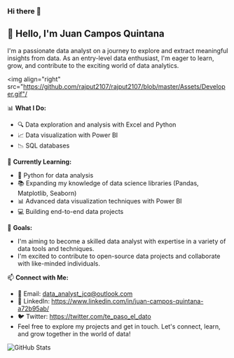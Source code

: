 ### Hi there 👋
## 👋 Hello, I'm Juan Campos Quintana

I'm a passionate data analyst on a journey to explore and extract meaningful insights from data. As an entry-level data enthusiast, I'm eager to learn, grow, and contribute to the exciting world of data analytics.


  <img align="right" src="https://github.com/rajput2107/rajput2107/blob/master/Assets/Developer.gif"/

📊 **What I Do:**
- 🔍 Data exploration and analysis with Excel and Python
- 📈 Data visualization with Power BI
- 📉 SQL databases


🌱 **Currently Learning:**
- 🐍 Python for data analysis
- 📚 Expanding my knowledge of data science libraries (Pandas, Matplotlib, Seaborn)
- 📊 Advanced data visualization techniques with Power BI
- 💻 Building end-to-end data projects


🚀 **Goals:**
- I'm aiming to become a skilled data analyst with expertise in a variety of data tools and techniques.
- I'm excited to contribute to open-source data projects and collaborate with like-minded individuals.

📫 **Connect with Me:**
- 📧 Email: data_analyst_jcq@outlook.com
- 💼 LinkedIn: https://www.linkedin.com/in/juan-campos-quintana-a72b95ab/
- 🐦 Twitter: https://twitter.com/te_paso_el_dato
- Feel free to explore my projects and get in touch. Let's connect, learn, and grow together in the world of data!

![GitHub Stats](https://github-readme-stats.vercel.app/api?username=YourUsername&show_icons=true)



